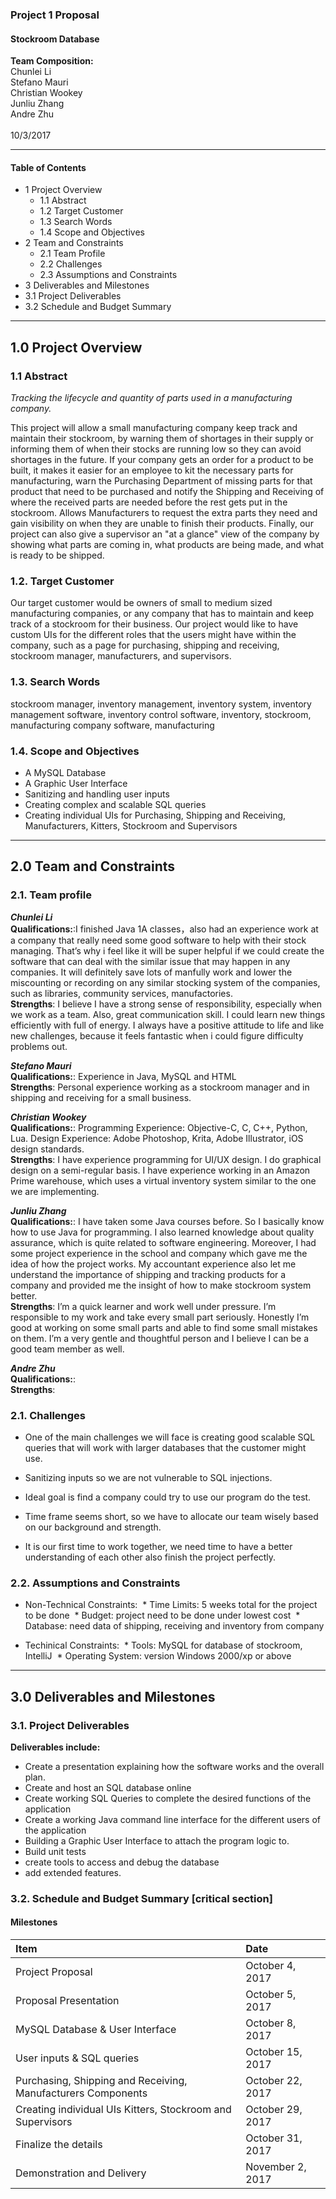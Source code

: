 
### Project 1 Proposal ###

#### Stockroom Database ####

__Team Composition:__<br>
Chunlei Li<br>
Stefano Mauri	<br>
Christian Wookey<br>
Junliu Zhang	<br>
Andre Zhu<br>
<br>
10/3/2017<br>

---

#### Table of Contents ####

* 1 Project Overview 
  * 1.1 Abstract
  * 1.2 Target Customer
  * 1.3 Search Words
  * 1.4 Scope and Objectives
* 2 Team and Constraints
  * 2.1 Team Profile
  * 2.2 Challenges
  * 2.3 Assumptions and Constraints
* 3 Deliverables and Milestones
 * 3.1 Project Deliverables
 * 3.2 Schedule and Budget Summary


---

## 1.0	Project Overview
### 1.1 Abstract


*Tracking the lifecycle and quantity of parts used in a manufacturing company.*

This project will allow a small manufacturing company keep track and maintain their stockroom, by warning them of shortages in their supply or informing them of when their stocks are running low so they can avoid shortages in the future. If your company gets an order for a product to be built, it makes it easier for an employee to kit the necessary parts for manufacturing, warn the Purchasing Department of missing parts for that product that need to be purchased and notify the Shipping and Receiving of where the received parts are needed before the rest gets put in the stockroom. Allows Manufacturers to request the extra parts they need and gain visibility on when they are unable to finish their products. Finally, our project can also give a supervisor an "at a glance" view of the company by showing what parts are coming in, what products are being made, and what is ready to be shipped.


### 1.2.	Target Customer 

Our target customer would be owners of small to medium sized manufacturing companies, or any company that has to maintain and keep track of a stockroom for their business. Our project would like to have custom UIs for the different roles that the users might have within the company, such as a page for purchasing, shipping and receiving, stockroom manager, manufacturers, and supervisors.

### 1.3.	Search Words 

stockroom manager, inventory management, inventory system, inventory management software, inventory control software, inventory, stockroom, manufacturing company software, manufacturing

### 1.4.	Scope and Objectives 

- A MySQL Database
- A Graphic User Interface
- Sanitizing and handling user inputs
- Creating complex and scalable SQL queries
- Creating individual UIs for Purchasing, Shipping and Receiving, Manufacturers, Kitters, Stockroom and Supervisors

---

## 2.0	Team and Constraints

### 2.1.	Team profile<br>

***Chunlei Li***<br>
**Qualifications:**:I finished Java 1A classes，also had an experience work at a company that really need some good software to help with their stock managing. That’s why i feel like it will be super helpful if we could create the software that can deal with the similar issue that may happen in any companies. It will definitely save lots of manfully work and lower the miscounting or recording on any similar stocking system of  the companies, such as libraries, community services, manufactories.
 <br>
**Strengths**: I believe I have a strong sense of responsibility, especially when we work as a team. Also, great communication skill. I could learn new things efficiently with full of energy. I always have a positive attitude to life and like new challenges, because it feels fantastic when i could figure difficulty problems out.
<br>

***Stefano Mauri***	<br>
**Qualifications:**: Experience in Java, MySQL and HTML<br>
**Strengths**: Personal experience working as a stockroom manager and in shipping and receiving for a small business.<br>

***Christian Wookey***<br>
**Qualifications:**: Programming Experience: Objective-C, C, C++, Python, Lua. Design Experience: Adobe Photoshop, Krita, Adobe Illustrator, iOS design standards.<br>
**Strengths**: I have experience programming for UI/UX design. I do graphical design on a semi-regular basis. I have experience working in an Amazon Prime warehouse, which uses a virtual inventory system similar to the one we are implementing.<br>

***Junliu Zhang***	<br>
**Qualifications:**: I have taken some Java courses before. So I basically know how to use Java for programming. I also learned knowledge about quality assurance, which is quite related to software engineering. Moreover, I had some project experience in the school and company which gave me the idea of how the project works. My accountant experience also let me understand the importance of shipping and tracking products for a company and provided me the insight of how to make  stockroom system better.<br>
**Strengths**: I’m a quick learner and work well under pressure. I’m responsible to my work and take every small part seriously. Honestly I’m good at working on some small parts and able to find some small mistakes on them. I’m a very gentle and thoughtful person and I believe I can be a good team member as well. <br>

***Andre Zhu***<br>
**Qualifications:**: <br>
**Strengths**: <br>


### 2.1.	Challenges

- One of the main challenges we will face is creating good scalable SQL queries that will work with larger databases that the customer might use.

- Sanitizing inputs so we are not vulnerable to SQL injections.

- Ideal goal is find a company could try to use our program do the test.

- Time frame seems short, so we have to allocate our team wisely based on our background and strength.

- It is our first time to work together, we need time to have a better understanding of each other also finish the project perfectly.


### 2.2.	Assumptions and Constraints

* Non-Technical Constraints:
  * Time Limits: 5 weeks total for the project to be done
  * Budget: project need to be done under lowest cost
  * Database: need data of shipping, receiving and inventory from company 

* Techinical Constraints:
  * Tools: MySQL for database of stockroom, IntelliJ
  * Operating System: version Windows 2000/xp or above


---

## 3.0	Deliverables and Milestones

### 3.1.	Project Deliverables 

__Deliverables include:__
*	Create a presentation explaining how the software works and the overall plan.
*	Create and host an SQL database online
*	Create working SQL Queries to complete the desired functions of the application
*	Create a working Java command line interface for the different users of the application
*	Building a Graphic User Interface to attach the program logic to.
*	Build unit tests
*	create tools to access and debug the database
*	add extended features.


### 3.2.	Schedule and Budget Summary [critical section]

#### Milestones

| Item                                      | Date             |
| :-----------------------------------------|:-----------------|
| Project Proposal                          | October 4, 2017  |
| Proposal Presentation                     | October 5, 2017  |
| MySQL Database & User Interface           | October 8, 2017  |
| User inputs & SQL queries                 | October 15, 2017 |
| Purchasing, Shipping and Receiving, Manufacturers Components | October 22, 2017 |
| Creating individual UIs Kitters, Stockroom and Supervisors   | October 29, 2017 |
| Finalize the details                      | October 31, 2017 | 
| Demonstration and Delivery                | November 2, 2017 |
